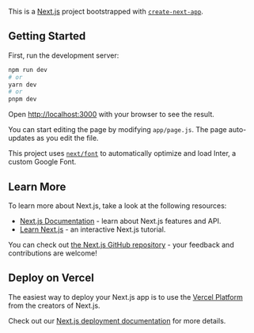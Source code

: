 This is a [Next.js](https://nextjs.org/) project bootstrapped with [`create-next-app`](https://github.com/vercel/next.js/tree/canary/packages/create-next-app).

## 

<!-- I've created this app using Higher-Order Components (HOCs)which are a pattern where you wrap a component with another component to provide additional props or behavior. In the context of authentication, you can create an HOC that adds authentication-related props to a component, such as the user object, sign-in, or sign-out functions.
You use HOCs by applying them to a component. For example, you might have a withAuth HOC that you wrap around a component to enhance it with authentication capabilities. Further, HOCs are flexible and can be applied to individual components as needed. You can wrap different components with different HOCs to provide various levels of authentication or authorization. 
This app contains fitebase authetications that has to be set up in google console. Makesure you follow steps to setup personal configurations.
Go to the Firebase Console (https://console.firebase.google.com/) and create a new project. Once the project is created, navigate to "Authentication" in the left sidebar and set up your authentication methods, such as Email/Password, Google, or etcc.

-Vanitha Maheshwaran
-->

## Getting Started

First, run the development server:

```bash
npm run dev
# or
yarn dev
# or
pnpm dev
```

Open [http://localhost:3000](http://localhost:3000) with your browser to see the result.

You can start editing the page by modifying `app/page.js`. The page auto-updates as you edit the file.

This project uses [`next/font`](https://nextjs.org/docs/basic-features/font-optimization) to automatically optimize and load Inter, a custom Google Font.

## Learn More

To learn more about Next.js, take a look at the following resources:

- [Next.js Documentation](https://nextjs.org/docs) - learn about Next.js features and API.
- [Learn Next.js](https://nextjs.org/learn) - an interactive Next.js tutorial.

You can check out [the Next.js GitHub repository](https://github.com/vercel/next.js/) - your feedback and contributions are welcome!

## Deploy on Vercel

The easiest way to deploy your Next.js app is to use the [Vercel Platform](https://vercel.com/new?utm_medium=default-template&filter=next.js&utm_source=create-next-app&utm_campaign=create-next-app-readme) from the creators of Next.js.

Check out our [Next.js deployment documentation](https://nextjs.org/docs/deployment) for more details.

